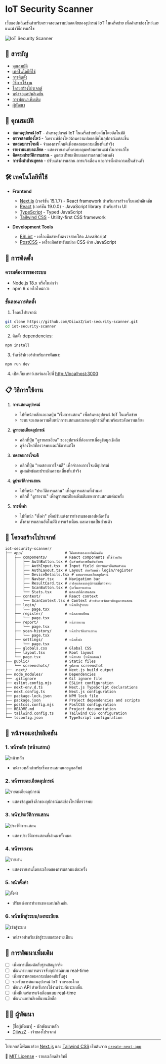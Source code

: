 # IoT Security Scanner

เว็บแอปพลิเคชันสำหรับตรวจสอบความปลอดภัยของอุปกรณ์ IoT ในเครือข่าย เพื่อค้นหาช่องโหว่และแนะนำวิธีการแก้ไข

![IoT Security Scanner](./public/screenshots/main-page.png)

## 📑 สารบัญ

- [คุณสมบัติ](#คุณสมบัติ)
- [เทคโนโลยีที่ใช้](#เทคโนโลยีที่ใช้)
- [การติดตั้ง](#การติดตั้ง)
- [วิธีการใช้งาน](#วิธีการใช้งาน)
- [โครงสร้างโปรเจกต์](#โครงสร้างโปรเจกต์)
- [หน้าจอแอปพลิเคชัน](#หน้าจอแอปพลิเคชัน)
- [การพัฒนาเพิ่มเติม](#การพัฒนาเพิ่มเติม)
- [ผู้พัฒนา](#ผู้พัฒนา)

## 🚀 คุณสมบัติ

- **สแกนอุปกรณ์ IoT** - ค้นหาอุปกรณ์ IoT ในเครือข่ายท้องถิ่นโดยอัตโนมัติ
- **ตรวจสอบช่องโหว่** - วิเคราะห์ช่องโหว่ด้านความปลอดภัยในอุปกรณ์แต่ละชิ้น
- **ทดสอบการโจมตี** - จำลองการโจมตีเพื่อทดสอบความเสี่ยงที่แท้จริง
- **รายงานแบบละเอียด** - แสดงรายงานที่ครอบคลุมพร้อมคำแนะนำในการแก้ไข
- **ติดตามประวัติการแสกน** - ดูและเปรียบเทียบผลการแสกนย้อนหลัง
- **การตั้งค่าส่วนบุคคล** - ปรับแต่งการแสกน การแจ้งเตือน และการตั้งค่าความเป็นส่วนตัว

## 🛠 เทคโนโลยีที่ใช้

- **Frontend**
  - [Next.js](https://nextjs.org/) (เวอร์ชัน 15.1.7) - React framework สำหรับการสร้างเว็บแอปพลิเคชัน
  - [React](https://reactjs.org/) (เวอร์ชัน 19.0.0) - JavaScript library สำหรับสร้าง UI
  - [TypeScript](https://www.typescriptlang.org/) - Typed JavaScript
  - [Tailwind CSS](https://tailwindcss.com/) - Utility-first CSS framework

- **Development Tools**
  - [ESLint](https://eslint.org/) - เครื่องมือสำหรับตรวจสอบโค้ด JavaScript
  - [PostCSS](https://postcss.org/) - เครื่องมือสำหรับแปลง CSS ด้วย JavaScript

## 🔧 การติดตั้ง

### ความต้องการของระบบ

- Node.js 18.x หรือใหม่กว่า
- npm 9.x หรือใหม่กว่า

### ขั้นตอนการติดตั้ง

1. โคลนโปรเจกต์:

```bash
git clone https://github.com/DiiwzZ/iot-security-scanner.git
cd iot-security-scanner
```

2. ติดตั้ง dependencies:

```bash
npm install
```

3. รันเซิร์ฟเวอร์สำหรับการพัฒนา:

```bash
npm run dev
```

4. เปิดเว็บเบราว์เซอร์และไปที่ [http://localhost:3000](http://localhost:3000)

## 📋 วิธีการใช้งาน

1. **การแสกนอุปกรณ์**
   - ไปที่หน้าหลักและกดปุ่ม "เริ่มการแสกน" เพื่อค้นหาอุปกรณ์ IoT ในเครือข่าย
   - ระบบจะแสดงความคืบหน้าการแสกนและแสดงอุปกรณ์ที่พบพร้อมระดับความเสี่ยง

2. **ดูรายละเอียดอุปกรณ์**
   - คลิกที่ปุ่ม "ดูรายละเอียด" ของอุปกรณ์ที่ต้องการเพื่อดูข้อมูลเชิงลึก
   - ดูช่องโหว่ที่ตรวจพบและวิธีการแก้ไข

3. **ทดสอบการโจมตี**
   - คลิกที่ปุ่ม "ทดสอบการโจมตี" เพื่อจำลองการโจมตีอุปกรณ์
   - ดูผลลัพธ์และประเมินความเสี่ยงที่แท้จริง

4. **ดูประวัติการแสกน**
   - ไปที่หน้า "ประวัติการแสกน" เพื่อดูการแสกนที่ผ่านมา
   - คลิกที่ "ดูรายงาน" เพื่อดูรายละเอียดเพิ่มเติมของการแสกนแต่ละครั้ง

5. **การตั้งค่า**
   - ไปที่หน้า "ตั้งค่า" เพื่อปรับแต่งการทำงานของแอปพลิเคชัน
   - ตั้งค่าการแสกนอัตโนมัติ การแจ้งเตือน และความเป็นส่วนตัว

## 📁 โครงสร้างโปรเจกต์

```
iot-security-scanner/
├── app/                   # โค้ดหลักของแอปพลิเคชัน
│   ├── components/        # React components ที่ใช้ร่วมกัน
│   │   ├── AuthButton.tsx # ปุ่มสำหรับการยืนยันตัวตน
│   │   ├── AuthInput.tsx  # Input field สำหรับการยืนยันตัวตน
│   │   ├── AuthLayout.tsx # Layout สำหรับหน้า login/register
│   │   ├── DeviceDetails.tsx # แสดงรายละเอียดอุปกรณ์
│   │   ├── Navbar.tsx     # Navigation bar
│   │   ├── ResultCard.tsx # การ์ดแสดงผลอุปกรณ์ที่ตรวจพบ
│   │   ├── ScanButton.tsx # ปุ่มเริ่มการแสกน
│   │   └── Stats.tsx      # แสดงสถิติการแสกน
│   ├── context/           # React context
│   │   └── ScanContext.tsx # Context สำหรับการจัดการข้อมูลการแสกน
│   ├── login/             # หน้าเข้าสู่ระบบ
│   │   └── page.tsx
│   ├── register/          # หน้าลงทะเบียน
│   │   └── page.tsx
│   ├── report/            # หน้ารายงาน
│   │   └── page.tsx
│   ├── scan-history/      # หน้าประวัติการแสกน
│   │   └── page.tsx
│   ├── settings/          # หน้าตั้งค่า
│   │   └── page.tsx
│   ├── globals.css        # Global CSS
│   ├── layout.tsx         # Root layout
│   └── page.tsx           # หน้าหลัก (หน้าแสกน)
├── public/                # Static files
│   └── screenshots/       # รูปภาพ screenshot
├── .next/                 # Next.js build output
├── node_modules/          # Dependencies
├── .gitignore             # Git ignore file
├── eslint.config.mjs      # ESLint configuration
├── next-env.d.ts          # Next.js TypeScript declarations
├── next.config.ts         # Next.js configuration
├── package-lock.json      # NPM lock file
├── package.json           # Project dependencies and scripts
├── postcss.config.mjs     # PostCSS configuration
├── README.md              # Project documentation
├── tailwind.config.ts     # Tailwind CSS configuration
└── tsconfig.json          # TypeScript configuration
```

## 📸 หน้าจอแอปพลิเคชัน

### 1. หน้าหลัก (หน้าแสกน)
![หน้าหลัก](./public/screenshots/main-page.png)
- หน้าจอหลักสำหรับเริ่มการแสกนและดูผลลัพธ์

### 2. หน้ารายละเอียดอุปกรณ์
![รายละเอียดอุปกรณ์](./public/screenshots/device-details.png)
- แสดงข้อมูลเชิงลึกของอุปกรณ์และช่องโหว่ที่ตรวจพบ

### 3. หน้าประวัติการแสกน
![ประวัติการแสกน](./public/screenshots/scan-history.png)
- แสดงประวัติการแสกนที่ผ่านมาทั้งหมด

### 4. หน้ารายงาน
![รายงาน](./public/screenshots/report.png)
- แสดงรายงานโดยละเอียดของการแสกนแต่ละครั้ง

### 5. หน้าตั้งค่า
![ตั้งค่า](./public/screenshots/settings.png)
- ปรับแต่งการทำงานของแอปพลิเคชัน

### 6. หน้าเข้าสู่ระบบ/ลงทะเบียน
![เข้าสู่ระบบ](./public/screenshots/login.png)
- หน้าจอสำหรับเข้าสู่ระบบและลงทะเบียน

## 🔮 การพัฒนาเพิ่มเติม

- [ ] เพิ่มการเชื่อมต่อกับฐานข้อมูลจริง
- [ ] พัฒนาระบบการตรวจจับอุปกรณ์แบบ real-time
- [ ] เพิ่มการทดสอบความปลอดภัยขั้นสูง
- [ ] รองรับการสแกนอุปกรณ์ IoT จากระยะไกล
- [ ] พัฒนา API สำหรับการใช้งานร่วมกับระบบอื่น
- [ ] เพิ่มฟีเจอร์การแจ้งเตือนแบบ real-time
- [ ] พัฒนาแอปพลิเคชันบนมือถือ

## 👨‍💻 ผู้พัฒนา

- [ชื่อผู้พัฒนา] - นักพัฒนาหลัก
- [DiiwzZ](https://github.com/DiiwzZ) - เจ้าของโปรเจกต์

---

โปรเจกต์นี้พัฒนาด้วย [Next.js](https://nextjs.org/) และ [Tailwind CSS](https://tailwindcss.com/) เริ่มต้นจาก [`create-next-app`](https://nextjs.org/docs/app/api-reference/cli/create-next-app)

📄 [MIT License](./LICENSE) - รายละเอียดลิขสิทธิ์
